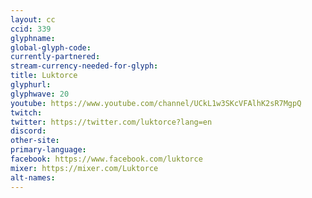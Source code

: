 ```yaml
---
layout: cc
ccid: 339
glyphname: 
global-glyph-code: 
currently-partnered: 
stream-currency-needed-for-glyph: 
title: Luktorce
glyphurl: 
glyphwave: 20
youtube: https://www.youtube.com/channel/UCkL1w3SKcVFAlhK2sR7MgpQ
twitch: 
twitter: https://twitter.com/luktorce?lang=en
discord: 
other-site: 
primary-language: 
facebook: https://www.facebook.com/luktorce
mixer: https://mixer.com/Luktorce
alt-names: 
---
```



